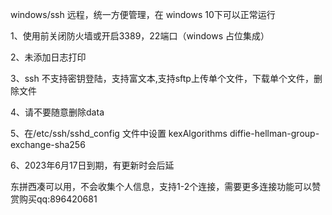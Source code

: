 windows/ssh 远程，统一方便管理，在 windows 10下可以正常运行

1、使用前关闭防火墙或开启3389，22端口（windows 占位集成）

2、未添加日志打印

3、ssh 不支持密钥登陆，支持富文本,支持sftp上传单个文件，下载单个文件，删除文件

4、请不要随意删除data

5、在/etc/ssh/sshd_config 文件中设置    kexAlgorithms  diffie-hellman-group-exchange-sha256

6、2023年6月17日到期，有更新时会后延

东拼西凑可以用，不会收集个人信息，支持1-2个连接，需要更多连接功能可以赞赏购买qq:896420681
